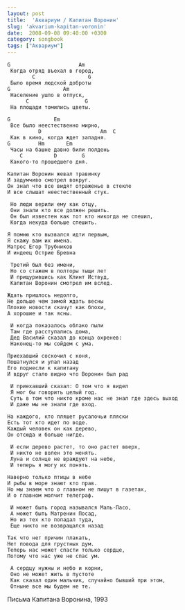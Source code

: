 ```yaml
---
layout: post
title:  'Аквариум / Капитан Воронин'
slug: 'akvarium-kapitan-voronin'
date:  2008-09-08 09:40:00 +0300
category: songbook
tags: ["Аквариум"]
---
```


	G                      Am
	 Когда отряд въехал в город,
	        C                 G
	 Было время людской доброты
	G                 Am
	 Население ушло в отпуск,
	      C                  G
	 На площади томились цветы.
	
	G              Em
	 Все было неестественно мирно,
	          D                   Am  C
	 Как в кино, когда ждет западня.
	G         Hm       Em
	 Часы на башне давно били полдень
	    C          D        G
	 Какого-то прошедшего дня.
	
	Капитан Воронин жевал травинку
	И задумчиво смотрел вокруг.
	Он знал что все видят отраженье в стекле
	И все слышат неестественный стук.
	
	 Но люди верили ему как отцу,
	 Они знали кто все должен решить.
	 Он был известен как тот кто никогда не спешил,
	 Когда некуда больше спешить.
	
	Я помню кто вызвался идти первым,
	Я скажу вам их имена.
	Матрос Егор Трубников
	И индеец Острие Бревна
	
	 Третий был без имени,
	 Но со стажем в полторы тыщи лет
	 И прищурившись как Клинт Иствуд,
	 Капитан Воронин смотрел им вслед.
	
	Ждать пришлось недолго,
	Не дольше чем зимой ждать весны
	Плохие новости скачут как блохи,
	А хорошие и так ясны.
	
	 И когда показалось облако пыли
	 Там где расступались дома,
	 Дед Василий сказал до конца охренев:
	 Наконец-то мы сойдем с ума.
	
	Приехавший соскочил с коня,
	Пошатнулся и упал назад
	Его поднесли к капитану
	И вдруг стало видно что Воронин был рад
	
	 И приехавший сказал: О том что я видел
	 Я мог бы говорить целый год.
	 Суть в том что никто кроме нас не знал где здесь выход
	 И даже мы не знали где вход.
	
	На каждого, кто пляшет русалочьи пляски
	Есть тот кто идет по воде.
	Каждый человек он как дерево,
	Он отсюда и больше нигде.
	
	 И если дерево растет, то оно растет вверх,
	 И никто не волен это менять.
	 Луна и солнце не враждуют на небе,
	 И теперь я могу их понять.
	
	Наверно только птицы в небе
	И рыбы в море знают кто прав.
	Но мы знаем что о главном не пишут в газетах,
	И о главном молчит телеграф.
	
	 И может быть город назывался Маль-Пасо,
	 А может быть Матренин Посад,
	 Но из тех кто попадал туда,
	 Еще никто не возвращался назад
	
	Так что нет причин плакать,
	Нет повода для грустных дум.
	Теперь нас может спасти только сердце,
	Потому что нас уже не спас ум.
	
	 А сердцу нужны и небо и корни,
	 Оно не может жить в пустоте
	 Как сказал один мальчик, случайно бывший при этом,
	 Отныне все мы будем не те.

Письма Капитана Воронина, 1993

